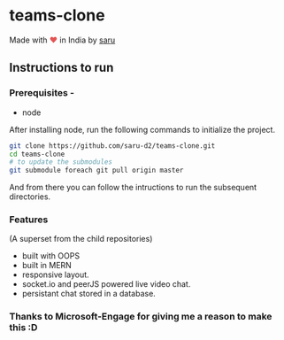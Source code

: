 # teams-clone

Made with <span style="color: #e25555;">&hearts;</span> in India by [saru](https://github.com/saru-d2)

## Instructions to run

### Prerequisites -

- node

After installing node, run the following commands to initialize the project.

```bash
git clone https://github.com/saru-d2/teams-clone.git
cd teams-clone
# to update the submodules
git submodule foreach git pull origin master   
```

And from there you can follow the intructions to run the subsequent directories.

### Features

(A superset from the child repositories)

- built with OOPS
- built in MERN
- responsive layout.
- socket.io and peerJS powered live video chat.
- persistant chat stored in a database.


### Thanks to Microsoft-Engage for giving me a reason to make this :D
